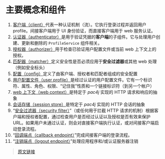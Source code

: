 # 主要概念和组件

1. [客户端（client）](/clients.html)代表一种认证机制（流）。它执行登录过程并返回用户 profile。间接客户端用于 UI 身份验证，而直接客户端用于 web 服务认证。
2. [认证器（authenticator）](/authenticators.html)是用于验证凭据的**客户端**的子组件。它与处理用户创建、更新和删除的 `ProfileService` 组件相关。
3. [授权器（authorizer）](/authorizers.html)用于检查已验证用户配置文件或当前 web 上下文上的授权。
4. [匹配器（matcher）](/matchers.html)定义安全性是否必须应用于**安全过滤器**或其他 web 处理（例如安全标头）
5. [配置（config）](/config.html)定义了由客户端、授权者和匹配者组成的安全配置
6. [用户配置文件（user profile）](/user-profile.html)是经过认证的用户配置文件。它有一个标识符、属性、角色、权限、“记住我”性质和一个链接标识符（到另一个帐户）
7. [web 上下文（web context）](/web-context.html)是特定于 *pac4j* 实现的 HTTP 请求和响应的抽象
8. [会话存储（session store）](/session-store.html)是特定于 *pac4j* 实现的 HTTP 会话的抽象
9. “[安全过滤器（security filter）](/how-to-implement-pac4j-for-a-new-framework.html#a-保护-url)”（或任何用于拦截 HTTP 请求的机制）根据客户端和授权者配置，通过检查用户是否经过认证以及授权是否有效来保护 URL。如果用户未通过认证，则会对直接客户端执行认证，或对间接客户端启动登录流程。
10. “[回调端点（callback endpoint）](/how-to-implement-pac4j-for-a-new-framework.html#b-为间接客户端处理回调)”完成间接客户端的登录流程。
11. “[注销端点（logout endpoint）](/how-to-implement-pac4j-for-a-new-framework.html#c-注销)”处理应用程序和/或认证服务器注销

<InArticleAdsense
    data-ad-client="ca-pub-8380975615223941"
    data-ad-slot="9428292757">
</InArticleAdsense>

> [原文链接](https://www.pac4j.org/docs/main-concepts-and-components.html)

